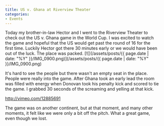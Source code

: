 ```yaml
---
title: US v. Ghana at Riverview Theater
categories:
- Events
---
```


Today my brother-in-law Hector and I went to the Riverview Theater to check out the US v. Ghana game in the World Cup. I was excited to watch the game and hopeful that the US would get past the round of 16 for the first time. Luckily Hector got there 30 minutes early or we would have been out of the luck. The place was packed.
[![](/assets/posts/{{ page.date | date: "%Y" }}/IMG_0900.png)](/assets/posts/{{ page.date | date: "%Y" }}/IMG_0900.png)

It's hard to see the people but there wasn't an empty seat in the place. People were really into the game. After Ghana took an early lead the room was filled with energy when Donovan took his penalty kick and scored to tie the game. I grabbed 30 seconds of the screaming and yelling at that kick.

http://vimeo.com/12885691

The game was on another continent, but at that moment, and many other moments, it felt like we were only a bit off the pitch. What a great game, even though we lost.
